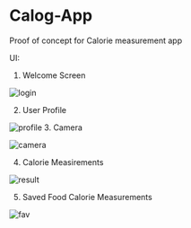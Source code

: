 # Calog-App
Proof of concept for Calorie measurement app

UI:
1. Welcome Screen

![login](https://user-images.githubusercontent.com/69532082/200303629-2eb609c7-3f53-44a4-abbd-2782d301b70a.png)

2. User Profile

![profile](https://user-images.githubusercontent.com/69532082/200303659-7c6acdfb-3be8-4513-b692-f5051a13f118.png)
3. Camera

![camera](https://user-images.githubusercontent.com/69532082/200303664-86241b37-34b7-4bca-b19d-42e8616ab232.png)

4. Calorie Measirements

![result](https://user-images.githubusercontent.com/69532082/200303686-7d72ccd9-d34c-4bc3-9a60-3249c62b18ac.png)

5. Saved Food Calorie Measurements

![fav](https://user-images.githubusercontent.com/69532082/200303697-6caaa8ad-effa-41f3-afde-f96dcd001b24.png)
